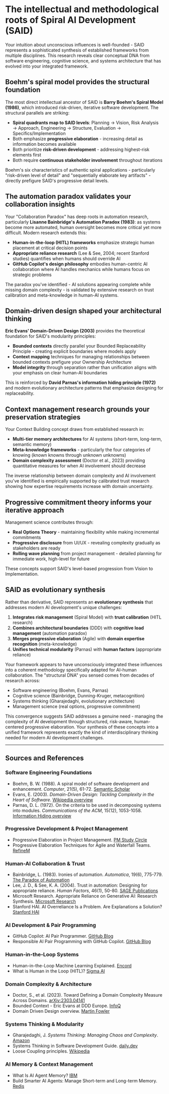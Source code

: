 # The intellectual and methodological roots of Spiral AI Development (SAID)

Your intuition about unconscious influences is well-founded - SAID represents a sophisticated synthesis of established frameworks from multiple disciplines. This research reveals clear conceptual DNA from software engineering, cognitive science, and systems architecture that has evolved into your integrated framework.

## Boehm's spiral model provides the structural foundation

The most direct intellectual ancestor of SAID is **Barry Boehm's Spiral Model (1986)**, which introduced risk-driven, iterative software development. The structural parallels are striking:

- **Spiral quadrants map to SAID levels**: Planning → Vision, Risk Analysis → Approach, Engineering → Structure, Evaluation → Specifics/Implementation
- Both emphasize **progressive elaboration** - increasing detail as information becomes available
- Both prioritize **risk-driven development** - addressing highest-risk elements first
- Both require **continuous stakeholder involvement** throughout iterations

Boehm's six characteristics of authentic spiral applications - particularly "risk-driven level of detail" and "sequentially elaborate key artifacts" - directly prefigure SAID's progressive detail levels.

## The automation paradox validates your collaboration insights

Your "Collaboration Paradox" has deep roots in automation research, particularly **Lisanne Bainbridge's Automation Paradox (1983)**: as systems become more automated, human oversight becomes more critical yet more difficult. Modern research extends this:

- **Human-in-the-loop (HITL) frameworks** emphasize strategic human placement at critical decision points
- **Appropriate reliance research** (Lee & See, 2004; recent Stanford studies) quantifies when humans should override AI
- **GitHub Copilot's design philosophy** embodies human-centric AI collaboration where AI handles mechanics while humans focus on strategic problems

The paradox you've identified - AI solutions appearing complete while missing domain complexity - is validated by extensive research on trust calibration and meta-knowledge in human-AI systems.

## Domain-driven design shaped your architectural thinking

**Eric Evans' Domain-Driven Design (2003)** provides the theoretical foundation for SAID's modularity principles:

- **Bounded contexts** directly parallel your Bounded Replaceability Principle - creating explicit boundaries where models apply
- **Context mapping** techniques for managing relationships between bounded contexts prefigure your Ownership Architecture
- **Model integrity** through separation rather than unification aligns with your emphasis on clear human-AI boundaries

This is reinforced by **David Parnas's information hiding principle (1972)** and modern evolutionary architecture patterns that emphasize designing for replaceability.

## Context management research grounds your preservation strategies

Your Context Building concept draws from established research in:

- **Multi-tier memory architectures** for AI systems (short-term, long-term, semantic memory)
- **Meta-knowledge frameworks** - particularly the four categories of knowing (known knowns through unknown unknowns)
- **Domain complexity assessment** (Doctor et al., 2023) providing quantitative measures for when AI involvement should decrease

The inverse relationship between domain complexity and AI involvement you've identified is empirically supported by calibrated trust research showing how expertise requirements increase with domain uncertainty.

## Progressive commitment theory informs your iterative approach

Management science contributes through:

- **Real Options Theory** - maintaining flexibility while making incremental commitments
- **Progressive disclosure** from UI/UX - revealing complexity gradually as stakeholders are ready
- **Rolling wave planning** from project management - detailed planning for immediate work, high-level for future

These concepts support SAID's level-based progression from Vision to Implementation.

## SAID as evolutionary synthesis

Rather than derivative, SAID represents an **evolutionary synthesis** that addresses modern AI development's unique challenges:

1. **Integrates risk management** (Spiral Model) with **trust calibration** (HITL research)
2. **Combines architectural boundaries** (DDD) with **cognitive load management** (automation paradox)
3. **Merges progressive elaboration** (Agile) with **domain expertise recognition** (meta-knowledge)
4. **Unifies technical modularity** (Parnas) with **human factors** (appropriate reliance)

Your framework appears to have unconsciously integrated these influences into a coherent methodology specifically adapted for AI-human collaboration. The "structural DNA" you sensed comes from decades of research across:

- Software engineering (Boehm, Evans, Parnas)
- Cognitive science (Bainbridge, Dunning-Kruger, metacognition)
- Systems thinking (Gharajedaghi, evolutionary architecture)
- Management science (real options, progressive commitment)

This convergence suggests SAID addresses a genuine need - managing the complexity of AI development through structured, risk-aware, human-centered progressive elaboration. Your synthesis of these concepts into a unified framework represents exactly the kind of interdisciplinary thinking needed for modern AI development challenges.

---

## Sources and References

### Software Engineering Foundations
- Boehm, B. W. (1988). A spiral model of software development and enhancement. *Computer*, 21(5), 61-72. [Semantic Scholar](https://www.semanticscholar.org/paper/A-spiral-model-of-software-development-and-Boehm/a5213fec63fa6e14b7905ede547918ada0d7f8a2)
- Evans, E. (2003). *Domain-Driven Design: Tackling Complexity in the Heart of Software*. [Wikipedia overview](https://en.wikipedia.org/wiki/Domain-driven_design)
- Parnas, D. L. (1972). On the criteria to be used in decomposing systems into modules. *Communications of the ACM*, 15(12), 1053-1058. [Information Hiding overview](https://embeddedartistry.com/fieldmanual-terms/information-hiding/)

### Progressive Development & Project Management
- Progressive Elaboration in Project Management. [PM Study Circle](https://pmstudycircle.com/progressive-elaboration/)
- Progressive Elaboration Techniques for Agile and Waterfall Teams. [RefineM](https://refinem.com/progressive-elaboration-techniques-for-agile-and-waterfall-teams/)

### Human-AI Collaboration & Trust
- Bainbridge, L. (1983). Ironies of automation. *Automatica*, 19(6), 775-779. [The Paradox of Automation](https://anth.us/blog/paradox-of-automation/)
- Lee, J. D., & See, K. A. (2004). Trust in automation: Designing for appropriate reliance. *Human Factors*, 46(1), 50-80. [SAGE Publications](https://journals.sagepub.com/doi/10.1518/hfes.46.1.50_30392)
- Microsoft Research. Appropriate Reliance on Generative AI: Research Synthesis. [Microsoft Research](https://www.microsoft.com/en-us/research/publication/appropriate-reliance-on-generative-ai-research-synthesis/)
- Stanford HAI. AI Overreliance Is a Problem. Are Explanations a Solution? [Stanford HAI](https://hai.stanford.edu/news/ai-overreliance-problem-are-explanations-solution)

### AI Development & Pair Programming
- GitHub Copilot: AI Pair Programmer. [GitHub Blog](https://github.blog/news-insights/product-news/introducing-github-copilot-ai-pair-programmer/)
- Responsible AI Pair Programming with GitHub Copilot. [GitHub Blog](https://github.blog/2023-02-22-responsible-ai-pair-programming-with-github-copilot/)

### Human-in-the-Loop Systems
- Human-in-the-Loop Machine Learning Explained. [Encord](https://encord.com/blog/human-in-the-loop-ai/)
- What is Human in the Loop (HITL)? [Sigma AI](https://sigma.ai/human-in-the-loop-machine-learning/)

### Domain Complexity & Architecture
- Doctor, S., et al. (2023). Toward Defining a Domain Complexity Measure Across Domains. [arXiv:2303.04141](https://arxiv.org/abs/2303.04141)
- Bounded Context - Eric Evans at DDD Europe. [InfoQ](https://www.infoq.com/news/2019/06/bounded-context-eric-evans/)
- Domain Driven Design overview. [Martin Fowler](https://martinfowler.com/bliki/DomainDrivenDesign.html)

### Systems Thinking & Modularity
- Gharajedaghi, J. *Systems Thinking: Managing Chaos and Complexity*. [Amazon](https://www.amazon.com/Systems-Thinking-Complexity-Designing-Architecture/dp/0123859158)
- Systems Thinking in Software Development Guide. [daily.dev](https://daily.dev/blog/systems-thinking-in-software-development-guide)
- Loose Coupling principles. [Wikipedia](https://en.wikipedia.org/wiki/Loose_coupling)

### AI Memory & Context Management
- What Is AI Agent Memory? [IBM](https://www.ibm.com/think/topics/ai-agent-memory)
- Build Smarter AI Agents: Manage Short-term and Long-term Memory. [Redis](https://redis.io/blog/build-smarter-ai-agents-manage-short-term-and-long-term-memory-with-redis/)
